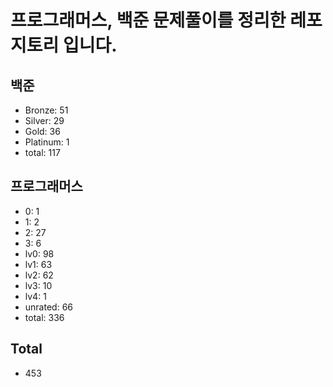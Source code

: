 # 프로그래머스, 백준 문제풀이를 정리한 레포지토리 입니다. 

## 백준
- Bronze: 51
- Silver: 29
- Gold: 36
- Platinum: 1
- total: 117

## 프로그래머스
- 0: 1
- 1: 2
- 2: 27
- 3: 6
- lv0: 98
- lv1: 63
- lv2: 62
- lv3: 10
- lv4: 1
- unrated: 66
- total: 336

## Total
- 453
